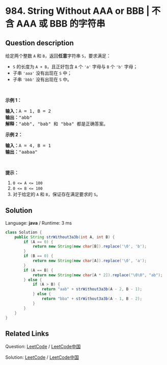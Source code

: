 # 984. String Without AAA or BBB | 不含 AAA 或 BBB 的字符串

## Question description

<!--If you want to use the English description, use <p>Given two integers <code>A</code> and <code>B</code>, return <strong>any</strong> string <code>S</code> such that:</p>

<ul>
	<li><code>S</code> has length <code>A + B</code> and contains exactly <code>A</code> <code>&#39;a&#39;</code> letters, and exactly <code>B</code> <code>&#39;b&#39;</code> letters;</li>
	<li>The substring&nbsp;<code>&#39;aaa&#39;</code>&nbsp;does not occur in <code>S</code>;</li>
	<li>The substring <code>&#39;bbb&#39;</code> does not occur in <code>S</code>.</li>
</ul>

<p>&nbsp;</p>

<p><strong>Example 1:</strong></p>

<pre>
<strong>Input: </strong>A = <span id="example-input-1-1">1</span>, B = <span id="example-input-1-2">2</span>
<strong>Output: </strong><span id="example-output-1">&quot;abb&quot;
</span><strong>Explanation:</strong> &quot;abb&quot;, &quot;bab&quot; and &quot;bba&quot; are all correct answers.
</pre>

<div>
<p><strong>Example 2:</strong></p>

<pre>
<strong>Input: </strong>A = <span id="example-input-2-1">4</span>, B = <span id="example-input-2-2">1</span>
<strong>Output: </strong><span id="example-output-2">&quot;aabaa&quot;</span></pre>

<p>&nbsp;</p>
</div>

<p><strong>Note:</strong></p>

<ol>
	<li><code>0 &lt;= A &lt;= 100</code></li>
	<li><code>0 &lt;= B &lt;= 100</code></li>
	<li>It is guaranteed such an <code>S</code> exists for the given <code>A</code> and <code>B</code>.</li>
</ol>
 instead-->
<p>给定两个整数&nbsp;<code>A</code>&nbsp;和&nbsp;<code>B</code>，返回<strong>任意</strong>字符串 <code>S</code>，要求满足：</p>

<ul>
	<li><code>S</code> 的长度为&nbsp;<code>A + B</code>，且正好包含&nbsp;<code>A</code>&nbsp;个 <code>&#39;a&#39;</code>&nbsp;字母与&nbsp;<code>B</code>&nbsp;个 <code>&#39;b&#39;</code>&nbsp;字母；</li>
	<li>子串&nbsp;<code>&#39;aaa&#39;</code>&nbsp;没有出现在&nbsp;<code>S</code>&nbsp;中；</li>
	<li>子串&nbsp;<code>&#39;bbb&#39;</code> 没有出现在&nbsp;<code>S</code>&nbsp;中。</li>
</ul>

<p>&nbsp;</p>

<p><strong>示例 1：</strong></p>

<pre><strong>输入：</strong>A = 1, B = 2
<strong>输出：</strong>&quot;abb&quot;
<strong>解释：</strong>&quot;abb&quot;, &quot;bab&quot; 和 &quot;bba&quot; 都是正确答案。
</pre>

<p><strong>示例 2：</strong></p>

<pre><strong>输入：</strong>A = 4, B = 1
<strong>输出：</strong>&quot;aabaa&quot;</pre>

<p>&nbsp;</p>

<p><strong>提示：</strong></p>

<ol>
	<li><code>0 &lt;= A &lt;= 100</code></li>
	<li><code>0 &lt;= B &lt;= 100</code></li>
	<li>对于给定的 <code>A</code> 和 <code>B</code>，保证存在满足要求的 <code>S</code>。</li>
</ol>




## Solution

Language: **java**  /  Runtime: 3 ms

```java
class Solution {
    public String strWithout3a3b(int A, int B) {
        if (A == 0) {
            return new String(new char[B]).replace('\0', 'b');
        }
        if (B == 0) {
            return new String(new char[A]).replace('\0', 'a');
        }
        if (A == B) {
            return new String(new char[A * 2]).replace("\0\0", "ab");
        } else {
            if (A > B) {
                return "aab" + strWithout3a3b(A - 2, B - 1);
            } else {
                return "bba" + strWithout3a3b(A - 1, B - 2);
            }
        }
    }
}
```



## Related Links

Question: [LeetCode](https://leetcode.com/problems/string-without-aaa-or-bbb/description/)  /  [LeetCode中国](https://leetcode-cn.com/problems/string-without-aaa-or-bbb/description/)

Solution: [LeetCode](https://leetcode.com/articles/string-without-aaa-or-bbb/)  /  [LeetCode中国](https://leetcode-cn.com/articles/string-without-aaa-or-bbb/)